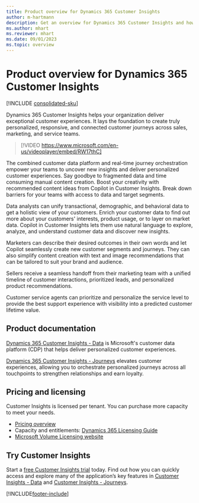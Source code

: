 ```yaml
---
title: Product overview for Dynamics 365 Customer Insights 
author: m-hartmann
description: Get an overview for Dynamics 365 Customer Insights and how your organization can benefit from the broad set of features.
ms.author: mhart
ms.reviewer: mhart
ms.date: 09/01/2023
ms.topic: overview
---
```


# Product overview for Dynamics 365 Customer Insights

[!INCLUDE [consolidated-sku](data/includes/consolidated-sku.md)]

Dynamics 365 Customer Insights helps your organization deliver exceptional customer experiences. It lays the foundation to create truly personalized, responsive, and connected customer journeys across sales, marketing, and service teams.

> [!VIDEO https://www.microsoft.com/en-us/videoplayer/embed/RW17thC]

The combined customer data platform and real-time journey orchestration empower your teams to uncover new insights and deliver personalized customer experiences. Say goodbye to fragmented data and time consuming manual content creation. Boost your creativity with recommended content ideas from Copilot in Customer Insights. Break down barriers for your teams with access to data and target segments.

Data analysts can unify transactional, demographic, and behavioral data to get a holistic view of your customers. Enrich your customer data to find out more about your customers' interests, product usage, or to layer on market data. Copilot in Customer Insights lets them use natural language to explore, analyze, and understand customer data and discover new insights.

Marketers can describe their desired outcomes in their own words and let Copilot seamlessly create new customer segments and journeys. They can also simplify content creation with text and image recommendations that can be tailored to suit your brand and audience.

Sellers receive a seamless handoff from their marketing team with a unified timeline of customer interactions, prioritized leads, and personalized product recommendations.

Customer service agents can prioritize and personalize the service level to provide the best support experience with visibility into a predicted customer lifetime value.

## Product documentation

[Dynamics 365 Customer Insights - Data](data/overview.md) is Microsoft's customer data platform (CDP) that helps deliver personalized customer experiences.

[Dynamics 365 Customer Insights - Journeys](journeys/overview.md) elevates customer experiences, allowing you to orchestrate personalized journeys across all touchpoints to strengthen relationships and earn loyalty.

## Pricing and licensing

Customer Insights is licensed per tenant. You can purchase more capacity to meet your needs.

- [Pricing overview](https://dynamics.microsoft.com/ai/customer-insights/pricing/)
- Capacity and entitlements: [Dynamics 365 Licensing Guide](https://go.microsoft.com/fwlink/?LinkId=866544)
- [Microsoft Volume Licensing website](https://www.microsoft.com/licensing/how-to-buy/how-to-buy)

## Try Customer Insights

Start a [free Customer Insights trial](https://dynamics.microsoft.com/ai/customer-insights/) today. Find out how you can quickly access and explore many of the application’s key features in [Customer Insights - Data](data/trial-signup.md) and [Customer Insights - Journeys](journeys/trial-signup.md).

[!INCLUDE[footer-include](data/includes/footer-banner.md)]
